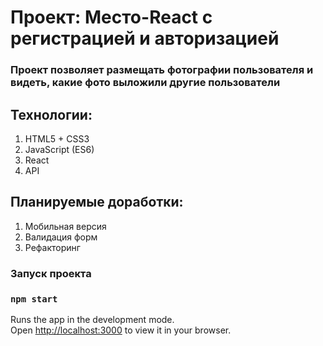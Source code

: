 # Проект: Место-React с регистрацией и авторизацией

### Проект позволяет размещать фотографии пользователя и видеть, какие фото выложили другие пользователи 

## Технологии:
1. HTML5 + CSS3
2. JavaScript (ES6)
3. React 
4. API

## Планируемые доработки:
1. Мобильная версия
2. Валидация форм
3. Рефакторинг

### Запуск проекта

### `npm start`

Runs the app in the development mode.\
Open [http://localhost:3000](http://localhost:3000) to view it in your browser.

